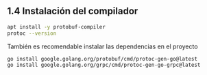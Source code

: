 ## 1.4 Instalación del compilador

```bash
apt install -y protobuf-compiler
protoc --version
```

También es recomendable instalar las dependencias en el proyecto

```bash
go install google.golang.org/protobuf/cmd/protoc-gen-go@latest
go install google.golang.org/grpc/cmd/protoc-gen-go-grpc@latest
```

